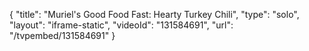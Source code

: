 {
    "title": "Muriel's Good Food Fast: Hearty Turkey Chili",
    "type": "solo",
    "layout": "iframe-static",
    "videoId": "131584691",
    "url": "\/tvpembed\/131584691"
}